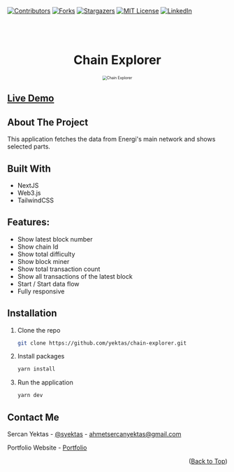 <div id="top"></div>

[![Contributors][contributors-shield]][contributors-url]
[![Forks][forks-shield]][forks-url]
[![Stargazers][stars-shield]][stars-url]
[![MIT License][license-shield]][license-url]
[![LinkedIn][linkedin-shield]][linkedin-url]

<br />
<div align="center">
  <a href="https://github.com/yektas/chain-explorer">
  </a>

<br />

# Chain Explorer

</div>

<!-- ABOUT THE PROJECT -->

<div align="center">
<img src="https://user-images.githubusercontent.com/9054528/151487389-0381230f-7874-4576-a6c5-306a21abb43b.png" alt="Chain Explorer" style="zoom:60%;" />

</div>

## [Live Demo](https://chain-explorer.vercel.app/)

## About The Project

This application fetches the data from Energi's main network and shows selected parts.

## Built With

- NextJS
- Web3.js
- TailwindCSS

## Features:

- Show latest block number
- Show chain Id
- Show total difficulty
- Show block miner
- Show total transaction count
- Show all transactions of the latest block
- Start / Start data flow
- Fully responsive

## Installation

1. Clone the repo
   ```sh
   git clone https://github.com/yektas/chain-explorer.git
   ```
2. Install packages

   ```sh
   yarn install
   ```

3. Run the application

   ```sh
   yarn dev
   ```

## Contact Me

Sercan Yektas - [@syektas](https://twitter.com/syektas) - ahmetsercanyektas@gmail.com

Portfolio Website - [Portfolio](https://sercanyektas.com)

<!-- ACKNOWLEDGMENTS -->

<p align="right">(<a href="#top">Back to Top</a>)</p>

<!-- MARKDOWN LINKS & IMAGES -->
<!-- https://www.markdownguide.org/basic-syntax/#reference-style-links -->

[contributors-shield]: https://img.shields.io/github/contributors/yektas/chain-explorer.svg?style=for-the-badge
[contributors-url]: https://github.com/yektas/chain-explorer/graphs/contributors
[forks-shield]: https://img.shields.io/github/forks/yektas/chain-explorer.svg?style=for-the-badge
[forks-url]: https://github.com/yektas/chain-explorer/network/members
[stars-shield]: https://img.shields.io/github/stars/yektas/chain-explorer.svg?style=for-the-badge
[stars-url]: https://github.com/yektas/chain-explorer/stargazers
[license-shield]: https://img.shields.io/github/license/yektas/chain-explorer.svg?style=for-the-badge
[license-url]: https://github.com/yektas/chain-explorer/blob/master/LICENSE.txt
[linkedin-shield]: https://img.shields.io/badge/-LinkedIn-black.svg?style=for-the-badge&logo=linkedin&colorB=555
[linkedin-url]: https://www.linkedin.com/in/sercanyektas/
[product-screenshot]: https://user-images.githubusercontent.com/9054528/147789460-68952b2d-5cb4-433a-b8c3-b7e578f4af77.png

